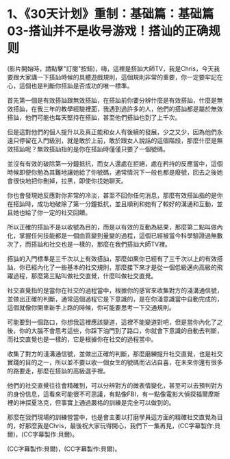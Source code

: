 # 1、《30天计划》重制：基础篇：基础篇03-搭讪并不是收号游戏！搭讪的正确规则

(影片開始時，請點擊"訂閱"按鈕)，嗨，這裡是搭訕大師TV，我是Chris，今天我要跟大家講一下搭訕時候的具體遊戲規則，這個規則非常的重要，你一定要牢記在心，這個也是判斷你搭訕是否成功的唯一標準。

首先第一個是有效搭訕跟無效搭訕，在搭訕前你要分辨什麼是有效搭訕，什麼是無效搭訕，在我三年的教學經驗裡面，我遇到過許多的人，他們的搭訕都是屬於無效搭訕，他們可能也每天堅持在搭訕，甚至他們搭訕也到了上千次。

但是這對他們的個人提升以及真正能和女人有後續的發展，少之又少，因為他們永遠只停留在入門級別，就是敢於上前，敢於跟女人說話的這個階段，那麼什麼是無效搭訕呢？無效搭訕指的是你在搭訕時僅僅只要了一個號碼。

並沒有有效的破除第一分鐘抵抗，而女人還處在拒絕，處在矜持的反應當中，這個時候即便你勉為其難地讓她給了你號碼，通常情況下一般也都是廢號，回去之後她會很快地把你刪掉，拉黑，即使你找她聊天。

你也會發現她反應對你非常的冷淡，甚至不回你任何消息，那麼有效搭訕指的是你在搭訕時，成功地破除了第一分鐘抵抗，並且順利和她有了較好的溝通和互動，並且她也給了你一定的社交回饋。

所以正確的搭訕不是以收號為目的，而是以有效的互動為結果，那麼第二點叫做內化，掌握任何技能都是一個由質變到量變的過程，這個已經被當今科學驗證過無數次了，而搭訕和社交也是一樣的，那麼在我們搭訕大師TV裡。

搭訕的入門標準是三千次以上有效搭訕，那麼如果你已經有了三千次以上的有效搭訕，你已經內化了一些基本的社交規則，那麼接下來才是從一個低級邁向高級的飛躍過程，那麼第三點叫做社交直覺，什麼叫做社交直覺。

社交直覺指的是當你在社交的過程當中，根據你的感官來收集對方的淺溝通信號，並做出正確的判斷，通常這個過程它是下意識的，是在你淺意識當中自動完成的，這個就像你開車新手上路的時候，你可能要思考一下交通規則。

可能要到一個路口，你想我這裡應該變道，這裡不能變道對吧，但是當你內化了之後，你的大腦不會思考這些，你踩下油門到了路口，你就會下意識的自動去判斷，而社交直覺也是一樣的，它是根據你在社交的過程當中。

收集了對方的淺溝通信號，並做出正確的判斷，那麼磨練提升社交直覺，也是社交實踐的目的之一，所以並不要以收一個女生的號碼而沾沾自喜，在未來你還有很多的路要走，那麼在搭訕的高級選手裡。

他們的社交直覺往往會精確到，可以分辨對方的微表情變化，甚至可以去預判對方的身份信息，這看來可能很不可思議，有點像FBI，有一點像電影大偵探福爾摩斯裡的神探夏洛克，但事實上通過嚴格的訓練是完全可以做到的。

那麼在我們現場的訓練營當中，也是會主要以打磨學員這方面的精確社交直覺為目的，好那麼我是Chris，最後祝大家玩得開心，我們下一集再見，(CC字幕製作:貝爾)，(CC字幕製作:貝爾)。

(CC字幕製作:貝爾)，(CC字幕製作:貝爾)。